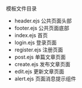 模板文件目录

* header.ejs 公共页面头部
* footer.ejs 公共页面底部
* index.ejs 首页
* login.ejs 登录页面
* register.ejs 注册页面
* post.ejs 单篇文章页面
* create.ejs 发布文章页面
* edit.ejs 更新文章页面
* alert.ejs 页面消息提示组件
